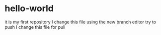 # hello-world
it is my first repository
I change this file using the new branch editor
try to push
I change this file for pull
